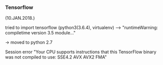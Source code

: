 
### Tensorflow
(10.JAN.2018.) 

 tried to import tensorflow (python3(3.6.4), virtualenv) --> "runtimeWarning: compiletime version 3.5 module..."
 
   -> moved to python 2.7
  
 Session error "Your CPU supports instructions that this TensorFlow binary was not compiled to use: SSE4.2 AVX AVX2 FMA"
       
